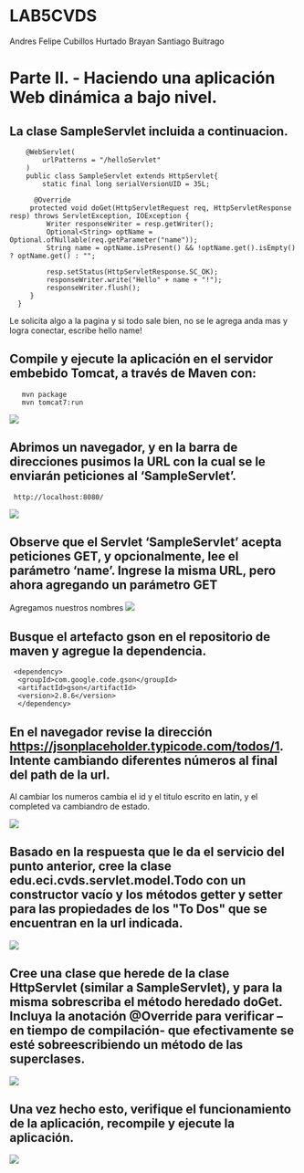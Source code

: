 # LAB5CVDS
Andres Felipe Cubillos Hurtado
Brayan Santiago Buitrago

# Parte II. - Haciendo una aplicación Web dinámica a bajo nivel.
## La clase SampleServlet incluida a continuacion.

```
	@WebServlet(
        urlPatterns = "/helloServlet"
    )
    public class SampleServlet extends HttpServlet{
        static final long serialVersionUID = 35L;

      @Override
     protected void doGet(HttpServletRequest req, HttpServletResponse resp) throws ServletException, IOException {
         Writer responseWriter = resp.getWriter();
         Optional<String> optName = Optional.ofNullable(req.getParameter("name"));
         String name = optName.isPresent() && !optName.get().isEmpty() ? optName.get() : "";

         resp.setStatus(HttpServletResponse.SC_OK);
         responseWriter.write("Hello" + name + "!");
         responseWriter.flush();
     }
  }
```

    
   
   Le solicita algo a la pagina y si todo sale bien, no se le agrega anda mas y  logra conectar, escribe hello name!
   
   ## Compile y ejecute la aplicación en el servidor embebido Tomcat, a través de Maven con:
 ```
    mvn package 
    mvn tomcat7:run
 ```
    
 ![](images/mvntomcat.PNG)
    
   ## Abrimos un navegador, y en la barra de direcciones pusimos la URL con la cual se le enviarán peticiones al ‘SampleServlet’.
   ```
    http://localhost:8080/
   ```
   
  ![](images/localhost.PNG)
   
    
   ## Observe que el Servlet ‘SampleServlet’ acepta peticiones GET, y opcionalmente, lee el parámetro ‘name’. Ingrese la misma URL, pero ahora agregando un parámetro GET 
   Agregamos nuestros nombres
    ![](images/andressantiago.PNG)
   
   ## Busque el artefacto gson en el repositorio de maven y agregue la dependencia.
   ```
    <dependency>
     <groupId>com.google.code.gson</groupId>
     <artifactId>gson</artifactId>
     <version>2.8.6</version>
     </dependency>

   ```
   
   ## En el navegador revise la dirección https://jsonplaceholder.typicode.com/todos/1. Intente cambiando diferentes números al final del path de la url.
   Al cambiar los numeros cambia el id y el titulo escrito en latin, y el completed va cambiandro de estado.
   
![](images/jsonplace.PNG)
     
   ## Basado en la respuesta que le da el servicio del punto anterior, cree la clase edu.eci.cvds.servlet.model.Todo con un constructor vacío y los métodos getter y setter para las propiedades de los "To Dos" que se encuentran en la url indicada.
   
![](images/todo.PNG)
  
  
   ## Cree una clase que herede de la clase HttpServlet (similar a SampleServlet), y para la misma sobrescriba el método heredado doGet. Incluya la anotación @Override para verificar –en tiempo de compilación- que efectivamente se esté sobreescribiendo un método de las superclases.
   
   
![](images/simplesimilar.PNG)


   ## Una vez hecho esto, verifique el funcionamiento de la aplicación, recompile y ejecute la aplicación.
 
 ![](images/parte2funcionando.PNG)

